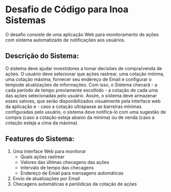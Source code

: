 # Desafio de Código para Inoa Sistemas
O desafio consiste de uma aplicação Web para monitoramento 
de ações com sistema automatizado de notificações aos usuários.
## Descrição do Sistema:
O sistema deve ajudar investidores a tomar decisões de 
compra/venda de ações. 
O usuário deve selecionar que ações rastrear, uma cotação 
mínima, uma cotação máxima, fornecer seu endereço de Email 
e configurar o tempode atualizações de informações.
Com isso, o Sistema checará - a cada período de tempo
previamente escolhido - a cotação de cada uma das ações 
selecionadas pelo usuário. Assim, o sistema deve armazenar
esses valores, que serão disponibilizados visualmente pela
interface web da aplicação e - caso a cotação ultrapasse as
barreiras mínimas configuradas pelo usuário, o sistema deve
notificá-lo com uma sugestão de compra (caso a cotação esteja
abaixo da mínima) ou de venda (caso a cotação esteja a cima 
da máxima).
## Features do Sistema:
1. Uma interface Web para monitorar
    - Quais ações rastrear
    - Valores das últimas checagens das ações
    - Intervalo de tempo das checagens
    - Endereço de Email para mensagens automáticas
2. Envio de atualizações por Email
3. Checagens automáticas e periódicas da cotação de ações

